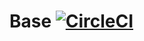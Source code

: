 # Base [![CircleCI](https://circleci.com/gh/x1210x/Base.svg?style=svg)](https://circleci.com/gh/x1210x/Base)
